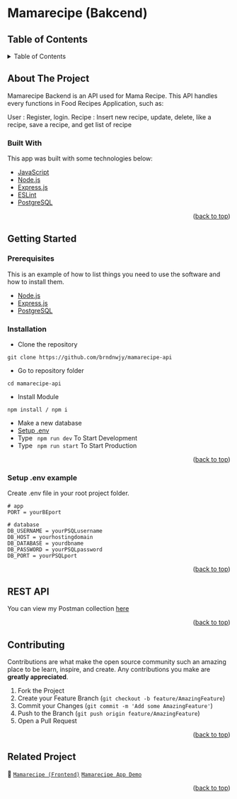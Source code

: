 # Mamarecipe (Bakcend)

<!-- Logo -->

<!-- Table of Contents -->
## Table of Contents

<details>
  <summary>Table of Contents</summary>
  <ol>
    <li>
      <a href="#about-the-project">About The Project</a>
      <ul>
        <li><a href="#built-with">Built With</a></li>
      </ul>
    </li>
    <li>
      <a href="#getting-started">Getting Started</a>
      <ul>
        <li><a href="#prerequisites">Prerequisites</a></li>
        <li><a href="#requirements">Requirements</a></li>
        <li><a href="#installation">Installation</a></li>
        <li><a href="#setup-env-example">Setup .env example</a></li>
      </ul>
    </li>
    <li><a href="#rest-api">REST API</a></li>
    <li><a href="#contributing">Contributing</a></li>
    <li><a href="#related-project">Related Projects</a></li>
  </ol>
</details>

<!-- About The Project -->
## About The Project
Mamarecipe Backend is an API used for Mama Recipe. This API handles every functions in Food Recipes Application, such as:

User : Register, login.
Recipe : Insert new recipe, update, delete, like a recipe, save a recipe, and get list of recipe

### Built With
This app was built with some technologies below:
- [JavaScript](https://www.javascript.com/)
- [Node.js](https://nodejs.org/en/)
- [Express.js](https://expressjs.com/)
- [ESLint](https://eslint.org/)
- [PostgreSQL](https://www.postgresql.org/)

<p align="right">(<a href="#top">back to top</a>)</p>

<!-- Getting Started -->
## Getting Started

### Prerequisites

This is an example of how to list things you need to use the software and how to install them.

* [Node.js](https://nodejs.org/en/download/)
* [Express.js](https://expressjs.com/en/starter/installing.html)
* [PostgreSQL](https://www.postgresql.org/download/)

### Installation

- Clone the repository
```
git clone https://github.com/brndnwjy/mamarecipe-api
```
- Go to repository folder
```
cd mamarecipe-api
```
- Install Module
```
npm install / npm i
```
- Make a new database
- <a href="#setup-env-example">Setup .env</a>
- Type ` npm run dev` To Start Development
- Type ` npm run start` To Start Production

<p align="right">(<a href="#top">back to top</a>)</p>

### Setup .env example

Create .env file in your root project folder.

```env
# app
PORT = yourBEport

# database
DB_USERNAME = yourPSQLusername
DB_HOST = yourhostingdomain
DB_DATABASE = yourdbname
DB_PASSWORD = yourPSQLpassword
DB_PORT = yourPSQLport
```

<p align="right">(<a href="#top">back to top</a>)</p>

<!-- REST API -->
## REST API

You can view my Postman collection [here](Mamarecipe.postman_collection.json)

<p align="right">(<a href="#top">back to top</a>)</p>

<!-- Contributing -->
## Contributing

Contributions are what make the open source community such an amazing place to be learn, inspire, and create. Any contributions you make are **greatly appreciated**.

1. Fork the Project
2. Create your Feature Branch (`git checkout -b feature/AmazingFeature`)
3. Commit your Changes (`git commit -m 'Add some AmazingFeature'`)
4. Push to the Branch (`git push origin feature/AmazingFeature`)
5. Open a Pull Request

<p align="right">(<a href="#top">back to top</a>)</p>

<!-- Related Projects -->
## Related Project
:rocket: [`Mamarecipe (Frontend)`](https://github.com/alfatpololo/Mama-Recipe-Frontend-Deploy)
[`Mamarecipe App Demo`](https://mama-recipe-frontend.vercel.app/)

<!-- :rocket: [`Mamarecipe Web Service`](https://dove-chat.herokuapp.com/) -->

<!-- :rocket: [`Mamarecipe App Demo`](https://mama-recipe-frontend.vercel.app/) -->

<p align="right">(<a href="#top">back to top</a>)</p>
